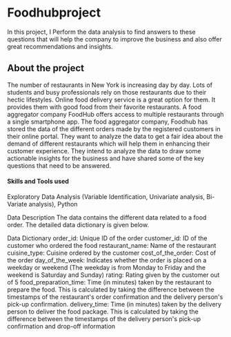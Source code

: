 # Foodhubproject
In this project, I Perform the data analysis to find answers to these questions that will help the company to improve the business and also offer great recommendations and insights.
## About the project
The number of restaurants in New York is increasing day by day. Lots of students and busy professionals rely on those restaurants due to their hectic lifestyles. Online food delivery service is a great option for them. It provides them with good food from their favorite restaurants. A food aggregator company FoodHub offers access to multiple restaurants through a single smartphone app.
The food aggregator company, Foodhub has stored the data of the different orders made by the registered customers in their online portal. They want to analyze the data to get a fair idea about the demand of different restaurants which will help them in enhancing their customer experience.
They intend to analyze the data to draw some actionable insights for the business and have shared some of the key questions that need to be answered.

#### Skills and Tools used
Exploratory Data Analysis (Variable Identification, Univariate analysis, Bi-Variate analysis), Python

Data Description
The data contains the different data related to a food order. The detailed data dictionary is given below.

Data Dictionary
order_id: Unique ID of the order
customer_id: ID of the customer who ordered the food
restaurant_name: Name of the restaurant
cuisine_type: Cuisine ordered by the customer
cost_of_the_order: Cost of the order
day_of_the_week: Indicates whether the order is placed on a weekday or weekend (The weekday is from Monday to Friday and the weekend is Saturday and Sunday)
rating: Rating given by the customer out of 5
food_preparation_time: Time (in minutes) taken by the restaurant to prepare the food. This is calculated by taking the difference between the timestamps of the restaurant's order confirmation and the delivery person's pick-up confirmation.
delivery_time: Time (in minutes) taken by the delivery person to deliver the food package. This is calculated by taking the difference between the timestamps of the delivery person's pick-up confirmation and drop-off information
